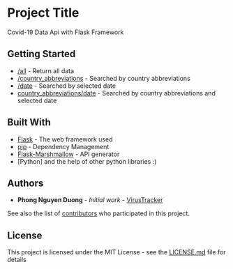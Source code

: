 # Project Title

Covid-19 Data Api with Flask Framework

## Getting Started

* [/all](https://virustracker-api.herokuapp.com/all) - Return all data
* [/country_abbreviations](https://virustracker-api.herokuapp.com/vn) - Searched by country abbreviations
* [/date<yyyy-mm-dd>](https://virustracker-api.herokuapp.com/2020-05-16) - Searched by selected date
* [country_abbreviations/date<yyyy-mm-dd>](https://virustracker-api.herokuapp.com/vn/2020-05-16) - Searched by country abbreviations and selected date

## Built With

* [Flask](https://github.com/pallets/flask) - The web framework used
* [pip](https://github.com/pypa/pip) - Dependency Management
* [Flask-Marshmallow](https://github.com/marshmallow-code/flask-marshmallow) - API generator
* [Python] and the help of other python libraries :)

## Authors

* **Phong Nguyen Duong** - *Initial work* - [VirusTracker](https://github.com/pnguyenduong/virustracker-api)

See also the list of [contributors](https://github.com/pnguyenduong/virustracker-api/graphs/contributors) who participated in this project.

## License

This project is licensed under the MIT License - see the [LICENSE.md](https://github.com/pnguyenduong/virustracker-api/blob/master/LICENSE) file for details

